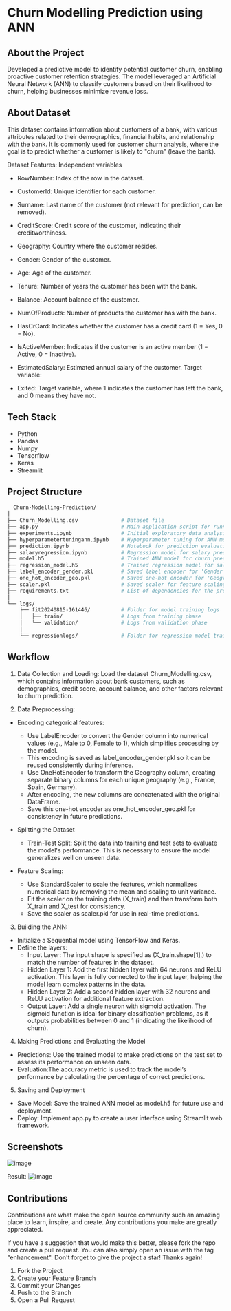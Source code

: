 
# Churn Modelling Prediction using ANN



## About the Project
Developed a predictive model to identify potential customer churn, enabling proactive customer retention strategies. The model leveraged an Artificial Neural Network (ANN) to classify customers based on their likelihood to churn, helping businesses minimize revenue loss.

## About Dataset
This dataset contains information about customers of a bank, with various attributes related to their demographics, financial habits, and relationship with the bank. It is commonly used for customer churn analysis, where the goal is to predict whether a customer is likely to "churn" (leave the bank).

Dataset Features:
Independent variables

- RowNumber: Index of the row in the dataset.
- CustomerId: Unique identifier for each customer.
- Surname: Last name of the customer (not relevant for prediction, can be removed).
- CreditScore: Credit score of the customer, indicating their creditworthiness.
- Geography: Country where the customer resides.
- Gender: Gender of the customer.
- Age: Age of the customer.
- Tenure: Number of years the customer has been with the bank.
- Balance: Account balance of the customer.
- NumOfProducts: Number of products the customer has with the bank.
- HasCrCard: Indicates whether the customer has a credit card (1 = Yes, 0 = No).
- IsActiveMember: Indicates if the customer is an active member (1 = Active, 0 = Inactive).
- EstimatedSalary: Estimated annual salary of the customer.
Target variable:

- Exited: Target variable, where 1 indicates the customer has left the bank, and 0 means they have not.
## Tech Stack
- Python
- Pandas
- Numpy
- Tensorflow
- Keras
- Streamlit
## Project Structure

```bash
  Churn-Modelling-Prediction/
│
├── Churn_Modelling.csv              # Dataset file
├── app.py                           # Main application script for running the model
├── experiments.ipynb                # Initial exploratory data analysis and experimentation
├── hyperparametertuningann.ipynb    # Hyperparameter tuning for ANN model
├── prediction.ipynb                 # Notebook for prediction evaluation
├── salaryregression.ipynb           # Regression model for salary prediction
├── model.h5                         # Trained ANN model for churn prediction
├── regression_model.h5              # Trained regression model for salary prediction
├── label_encoder_gender.pkl         # Saved label encoder for 'Gender' feature
├── one_hot_encoder_geo.pkl          # Saved one-hot encoder for 'Geography' feature
├── scaler.pkl                       # Saved scaler for feature scaling
├── requirements.txt                 # List of dependencies for the project (e.g., TensorFlow, Pandas, etc.)
│
└── logs/
    ├── fit20240815-161446/          # Folder for model training logs
    │   ├── train/                   # Logs from training phase
    │   └── validation/              # Logs from validation phase
    │
    └── regressionlogs/              # Folder for regression model training logs

```
## Workflow
1.  Data Collection and Loading:
Load the dataset Churn_Modelling.csv, which contains information about bank customers, such as demographics, credit score, account balance, and other factors relevant to churn prediction.

2. Data Preprocessing:
- Encoding categorical features:
  
  - Use LabelEncoder to convert the Gender column into numerical values (e.g., Male to 0, Female to 1), which simplifies processing by the model.
  - This encoding is saved as label_encoder_gender.pkl so it can be reused consistently during inference.
  - Use OneHotEncoder to transform the Geography column, creating separate binary columns for each unique geography (e.g., France, Spain, Germany).
  - After encoding, the new columns are concatenated with the original DataFrame.
  - Save this one-hot encoder as one_hot_encoder_geo.pkl for consistency in future predictions.

 -  Splitting the Dataset
    - Train-Test Split: Split the data into training and test sets to evaluate the model's performance. This is necessary to ensure the model generalizes well on unseen data.

  - Feature Scaling:
    - Use StandardScaler to scale the features, which normalizes numerical data by removing the mean and scaling to unit variance.
    - Fit the scaler on the training data (X_train) and then transform both X_train and X_test for consistency.
    - Save the scaler as scaler.pkl for use in real-time predictions.

3. Building the ANN:
- Initialize a Sequential model using TensorFlow and Keras.
- Define the layers:
  - Input Layer: The input shape is specified as (X_train.shape[1],) to match the number of features in the dataset.
  - Hidden Layer 1: Add the first hidden layer with 64 neurons and ReLU activation. This layer is fully connected to the input layer, helping the model learn complex patterns in the data.
  - Hidden Layer 2: Add a second hidden layer with 32 neurons and ReLU activation for additional feature extraction.
  - Output Layer: Add a single neuron with sigmoid activation. The sigmoid function is ideal for binary classification problems, as it outputs probabilities between 0 and 1 (indicating the likelihood of churn).

4. Making Predictions and Evaluating the Model
  - Predictions:
    Use the trained model to make predictions on the test set to assess its performance on unseen data.
  - Evaluation:The accuracy metric is used to track the model’s performance by calculating the percentage of correct predictions.
    

5. Saving and Deployment
 - Save Model: Save the trained ANN model as model.h5 for future use and deployment.
- Deploy: Implement app.py to create a user interface using Streamlit web framework.

## Screenshots
![image](https://github.com/user-attachments/assets/a68b8d9f-ae3d-42b4-b921-2fe585b064ce)

Result:
![image](https://github.com/user-attachments/assets/ff93bc57-c5b5-48aa-8750-98cc0bd686ff)


## Contributions
Contributions are what make the open source community such an amazing place to learn, inspire, and create. Any contributions you make are greatly appreciated.

If you have a suggestion that would make this better, please fork the repo and create a pull request. You can also simply open an issue with the tag "enhancement". Don't forget to give the project a star! Thanks again!

1. Fork the Project
2. Create your Feature Branch
3. Commit your Changes
4. Push to the Branch
5. Open a Pull Request
